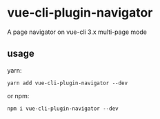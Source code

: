 # vue-cli-plugin-navigator

A page navigator on vue-cli 3.x multi-page mode

## usage

 yarn:

 ```
 yarn add vue-cli-plugin-navigator --dev
 ```

 or npm:

 ```
 npm i vue-cli-plugin-navigator --dev
 ```
